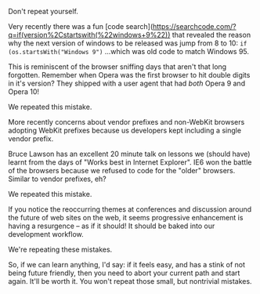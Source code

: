 Don't repeat yourself.

Very recently there was a fun [code search](https://searchcode.com/?q=if(version%2Cstartswith(%22windows+9%22)) that revealed the reason why the next version of windows to be released was jump from 8 to 10: `if (os.startsWith("Windows 9")` ...which was old code to match Windows 95. 

This is reminiscent of the browser sniffing days that aren't that long forgotten. Remember when Opera was the first browser to hit double digits in it's version? They shipped with a user agent that had *both* Opera 9 and Opera 10!

We repeated this mistake.

More recently concerns about vendor prefixes and non-WebKit browsers adopting WebKit prefixes because us developers kept including a single vendor prefix. 

Bruce Lawson has an excellent 20 minute talk on lessons we (should have) learnt from the days of "Works best in Internet Explorer". IE6 won the battle of the browsers because we refused to code for the "older" browsers. Similar to vendor prefixes, eh?

We repeated this mistake.

If you notice the reoccurring themes at conferences and discussion around the future of web sites on the web, it seems progressive enhancement is having a resurgence – as if it should! It should be baked into our development workflow.

We're repeating these mistakes.

So, if we can learn anything, I'd say: if it feels easy, and has a stink of not being future friendly, then you need to abort your current path and start again. It'll be worth it. You won't repeat those small, but nontrivial mistakes. 